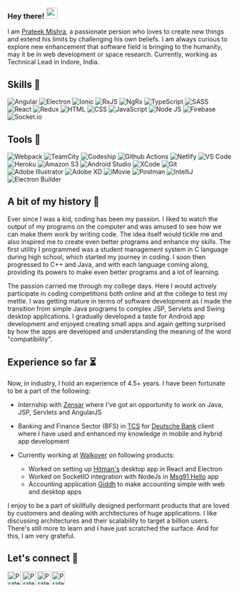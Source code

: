 ### Hey there! <img src="https://media.giphy.com/media/hvRJCLFzcasrR4ia7z/giphy.gif" width="25px">

I am [Prateek Mishra](https://linkedin.com/in/prateek-m), a passionate persion who loves to create new things and extend his limits by challenging his own beliefs. I am always curious to explore new enhancement that software field is bringing to the humanity, may it be in web development or space research. Currently, working as Technical Lead in Indore, India.

## Skills :dart:
![Angular](https://img.shields.io/twitter/url?color=white&label=Angular&logo=angular&logoColor=F44336&style=for-the-badge&url=https%3A%2F%2Fangular.io%2F)
![Electron](https://img.shields.io/twitter/url?color=white&label=Electron&logo=electron&logoColor=4DD0E1&style=for-the-badge&url=https%3A%2F%2Felectronjs.org%2F)
![Ionic](https://img.shields.io/twitter/url?color=white&label=Ionic&logo=ionic&logoColor=1565C0&style=for-the-badge&url=https%3A%2F%2Fionicframework.com%2F)
![RxJS](https://img.shields.io/twitter/url?color=white&label=RxJS&logo=ReactiveX&logoColor=%23B7178C&style=for-the-badge&url=https%3A%2F%2Frxjs-dev.firebaseapp.com%2F)
![NgRx](https://img.shields.io/twitter/url?color=white&label=NgRx&logo=SingleStore&logoColor=%23AA00FF&style=for-the-badge&url=https%3A%2F%2Fngrx.io%2Fdocs)
![TypeScript](https://img.shields.io/twitter/url?color=white&label=TypeScript&logo=typescript&style=for-the-badge&url=https%3A%2F%2Fwww.typescriptlang.org%2F)
![SASS](https://img.shields.io/twitter/url?color=white&label=SASS&logo=sass&style=for-the-badge&url=https%3A%2F%2Fredux.js.org%2Fintroduction%2Fgetting-started)
![React](https://img.shields.io/twitter/url?color=white&label=React&logo=react&style=for-the-badge&url=https%3A%2F%2Freactjs.org%2Fdocs%2Fgetting-started.html)
![Redux](https://img.shields.io/twitter/url?color=white&label=Redux&logo=redux&logoColor=764ABC&style=for-the-badge&url=https%3A%2F%2Fredux.js.org%2Fintroduction%2Fgetting-started)
![HTML](https://img.shields.io/twitter/url?color=white&label=HTML&logo=html5&style=for-the-badge&url=https%3A%2F%2Fwww.w3schools.com%2Fhtml%2F)
![CSS](https://img.shields.io/twitter/url?color=white&label=CSS&logo=css3&logoColor=%231572B6&style=for-the-badge&url=https%3A%2F%2Fwww.w3schools.com%2Fcss%2F)
![JavaScript](https://img.shields.io/twitter/url?color=white&label=JavaScript&logo=javascript&style=for-the-badge&url=https%3A%2F%2Fwww.javascript.com%2F)
![Node JS](https://img.shields.io/twitter/url?color=white&label=NodeJS&logo=node.js&style=for-the-badge&url=https%3A%2F%2Fnodejs.org%2Fen%2F)
![Firebase](https://img.shields.io/twitter/url?color=white&label=Firebase&logo=firebase&style=for-the-badge&url=https%3A%2F%2Ffirebase.google.com%2F)
![Socket.io](https://img.shields.io/twitter/url?color=%23fff&label=Socket.IO&logo=Socket.io&logoColor=%23fff&style=for-the-badge&url=https%3A%2F%2Fsocket.io%2F)

## Tools :hammer:
![Webpack](https://img.shields.io/twitter/url?color=white&label=Webpack&logo=webpack&style=for-the-badge&url=https%3A%2F%2Fwebpack.js.org%2F)
![TeamCity](https://img.shields.io/twitter/url?color=white&label=Teamcity&logo=TeamCity&logoColor=%23000000&style=for-the-badge&url=https%3A%2F%2Fwww.jetbrains.com%2Fteamcity%2F)
![Codeship](https://img.shields.io/twitter/url?color=white&label=Codeship&logo=Codeship&logoColor=%23004466&style=for-the-badge&url=https%3A%2F%2Fwww.cloudbees.com%2Fproducts%2Fcodeship)
![Github Actions](https://img.shields.io/twitter/url?color=white&label=GitHub%20Actions&logo=GitHub%20Actions&style=for-the-badge&url=https%3A%2F%2Fgithub.com%2Ffeatures%2Factions)
![Netlify](https://img.shields.io/twitter/url?color=white&label=Netlify&logo=Netlify&style=for-the-badge&url=https%3A%2F%2Fwww.netlify.com%2F)
![VS Code](https://img.shields.io/twitter/url?color=white&label=VS%20Code&logo=Visual%20Studio%20Code&logoColor=%23007ACC&style=for-the-badge&url=https%3A%2F%2Fcode.visualstudio.com%2Fdownload)
![Heroku](https://img.shields.io/twitter/url?color=white&label=Heroku&logo=Heroku&logoColor=%23430098&style=for-the-badge&url=https%3A%2F%2Fwww.heroku.com%2F)
![Amazon S3](https://img.shields.io/twitter/url?color=white&label=Amazon%20S3&logo=Amazon%20S3&style=for-the-badge&url=https%3A%2F%2Faws.amazon.com%2Fs3%2F)
![Android Studio](https://img.shields.io/twitter/url?color=white&label=Android%20Studio&logo=Android%20Studio&style=for-the-badge&url=https%3A%2F%2Fdeveloper.android.com%2Fstudio)
![XCode](https://img.shields.io/twitter/url?color=white&label=XCode&logo=XCode&style=for-the-badge&url=https%3A%2F%2Fdeveloper.apple.com%2Fxcode%2F)
![Git](https://img.shields.io/twitter/url?color=white&label=Git&logo=Git&style=for-the-badge&url=https%3A%2F%2Fgit-scm.com%2F)
![Adobe Illustrator](https://img.shields.io/twitter/url?color=white&label=Adobe%20Illustrator&logo=Adobe%20Illustrator&style=for-the-badge&url=https%3A%2F%2Fwww.adobe.com%2Fin%2Fproducts%2Fillustrator.html)
![Adobe XD](https://img.shields.io/twitter/url?color=white&label=Adobe%20XD&logo=Adobe%20XD&style=for-the-badge&url=https%3A%2F%2Fwww.adobe.com%2Fin%2Fproducts%2Fxd.html%3Fsdid%3D12B9F15S%26mv%3DSearch%26ef_id%3DCjwKCAjwos-HBhB3EiwAe4xM9xUiC3Jl4QNzv7npBY41ny8pD36Dzp-lpcbzDkjMg_HZWzfycXTuBhoCaNEQAvD_BwE%3AG%3As%26s_kwcid%3DAL%213085%213%21526748867459%21e%21%21g%21%21adobe%2520xd%211641846448%2165452677551)
![iMovie](https://img.shields.io/twitter/url?color=white&label=iMovie&logo=iMovie&style=for-the-badge&url=https%3A%2F%2Fwww.apple.com%2Fin%2Fimovie%2F)
![Postman](https://img.shields.io/twitter/url?color=white&label=Postman&logo=Postman&style=for-the-badge&url=https%3A%2F%2Fwww.postman.com%2F)
![IntelliJ](https://img.shields.io/twitter/url?color=white&label=IntelliJ%20IDEA&logo=IntelliJ%20IDEA&logoColor=%23000&style=for-the-badge&url=https%3A%2F%2Fwww.jetbrains.com%2Fidea%2F)
![Electron Builder](https://img.shields.io/twitter/url?color=white&label=Electron%20Builder&logoColor=%23000&style=for-the-badge&url=https%3A%2F%2Fwww.electron.build%2F)

## A bit of my history :blossom:

Ever since I was a kid, coding has been my passion. I liked to watch the output of my programs on the computer and was amused to see how we can make them work by writing code. The idea itself would tickle me and also inspired me to create even better programs and enhance my skills. The first utility I programmed was a student management system in C language during high school, which started my journey in coding. I soon then progressed to C++ and Java, and with each language coming along, providing its powers to make even better programs and a lot of learning.

The passion carried me through my college days. Here I would actively participate in coding competitions both online and at the college to test my mettle. I was getting mature in terms of software development as I made the transition from simple Java programs to complex JSP, Servlets and Swing desktop applications. I gradually developed a taste for Android app development and enjoyed creating small apps and again getting surprised by how the apps are developed and understanding the meaning of the word "compatibility".

## Experience so far :hourglass_flowing_sand:
Now, in industry, I hold an experience of 4.5+ years. I have been fortunate to be a part of the following:
- Internship with [Zensar](https://www.zensar.com/) where I've got an opportunity to work on Java, JSP, Servlets and AngularJS
- Banking and Finance Sector (BFS) in [TCS](https://www.tcs.com/) for [Deutsche Bank](https://www.db.com/index?language_id=1) client where I have used and enhanced my knowledge in mobile and hybrid app development

- Currently working at [Walkover](https://walkover.in/) on following products:
  - Worked on setting up [Hitman's](https://hitman.app/) desktop app in React and Electron
  - Worked on SocketIO integration with NodeJs in [Msg91 Hello](https://msg91.com/hello/) app
  - Accounting application [Giddh](https://giddh.com/) to make accounting simple with web and desktop apps


I enjoy to be a part of skillfully designed performant products that are loved by customers and dealing with architectures of huge applications. I like discussing architectures and their scalability to target a billion users. There's still more to learn and I have just scratched the surface. And for this, I am very grateful.

## Let's connect :tropical_drink:
<a href="https://linkedin.com/in/prateek-m">
  <img align="left" alt="Prateek's LinkedIn" width="30px" src="https://camo.githubusercontent.com/c8a9c5b414cd812ad6a97a46c29af67239ddaeae08c41724ff7d945fb4c047e5/68747470733a2f2f6564656e742e6769746875622e696f2f537570657254696e7949636f6e732f696d616765732f7376672f6c696e6b6564696e2e737667" />
</a>
<a href="mailto: prateek.m46@gmail.com">
  <img align="left" alt="Prateek's Mail" width="30px" src="https://camo.githubusercontent.com/4a3dd8d10a27c272fd04b2ce8ed1a130606f95ea6a76b5e19ce8b642faa18c27/68747470733a2f2f6564656e742e6769746875622e696f2f537570657254696e7949636f6e732f696d616765732f7376672f676d61696c2e737667" />
</a>
<a href="https://stackoverflow.com/users/3298390/patrick-1729?tab=profile">
  <img align="left" alt="Prateek's StackOverflow" width="30px" src="https://camo.githubusercontent.com/ad1dcdc76b0be1423e54a791d31311e91e8e89bb8492be214cfc3390e24c323d/68747470733a2f2f6564656e742e6769746875622e696f2f537570657254696e7949636f6e732f696d616765732f7376672f737461636b6f766572666c6f772e737667" />
</a>
<a href="https://medium.com/@patrick1729">
  <img align="left" alt="Prateek's Medium" width="30px" src="https://camo.githubusercontent.com/a583b5ce3b463c784cb87592b3da7b9b9d014d7a16adfff04b91cb1452ae4ca2/68747470733a2f2f6564656e742e6769746875622e696f2f537570657254696e7949636f6e732f696d616765732f7376672f6d656469756d2e737667" />
</a>
